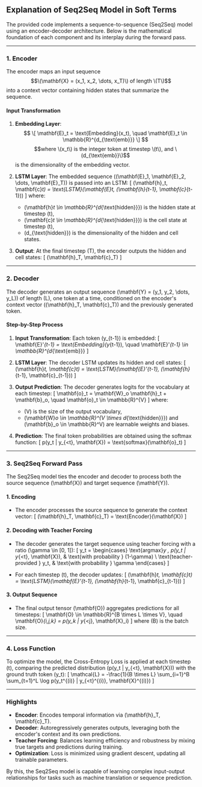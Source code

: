 ## Explanation of Seq2Seq Model in Soft Terms

The provided code implements a sequence-to-sequence (Seq2Seq) model using an encoder-decoder architecture. Below is the mathematical foundation of each component and its interplay during the forward pass.

---

### **1. Encoder**

The encoder maps an input sequence $$\(\mathbf{X} = (x_1, x_2, \dots, x_T)\) of length \(T\)$$ into a context vector containing hidden states that summarize the sequence.

#### **Input Transformation**
1. **Embedding Layer**:
   $$
   \[
   \mathbf{E}_t = \text{Embedding}(x_t), \quad \mathbf{E}_t \in \mathbb{R}^{d_{\text{emb}}}
   \]
   $$
   $$where \(x_t\) is the integer token at timestep \(t\), and \(d_{\text{emb}}\)$$ is the dimensionality of the embedding vector.

3. **LSTM Layer**:
   The embedded sequence \((\mathbf{E}_1, \mathbf{E}_2, \dots, \mathbf{E}_T)\) is passed into an LSTM:
   \[
   (\mathbf{h}_t, \mathbf{c}_t) = \text{LSTM}(\mathbf{E}_t, (\mathbf{h}_{t-1}, \mathbf{c}_{t-1}))
   \]
   where:
   - \(\mathbf{h}_t \in \mathbb{R}^{d_{\text{hidden}}}\) is the hidden state at timestep \(t\),
   - \(\mathbf{c}_t \in \mathbb{R}^{d_{\text{hidden}}}\) is the cell state at timestep \(t\),
   - \(d_{\text{hidden}}\) is the dimensionality of the hidden and cell states.

4. **Output**:
   At the final timestep \(T\), the encoder outputs the hidden and cell states:
   \[
   (\mathbf{h}_T, \mathbf{c}_T)
   \]

---

### **2. Decoder**

The decoder generates an output sequence \(\mathbf{Y} = (y_1, y_2, \dots, y_L)\) of length \(L\), one token at a time, conditioned on the encoder's context vector \((\mathbf{h}_T, \mathbf{c}_T)\) and the previously generated token.

#### **Step-by-Step Process**
1. **Input Transformation**:
   Each token \(y_{t-1}\) is embedded:
   \[
   \mathbf{E}'_{t-1} = \text{Embedding}(y_{t-1}), \quad \mathbf{E}'_{t-1} \in \mathbb{R}^{d_{\text{emb}}}
   \]

2. **LSTM Layer**:
   The decoder LSTM updates its hidden and cell states:
   \[
   (\mathbf{h}_t, \mathbf{c}_t) = \text{LSTM}(\mathbf{E}'_{t-1}, (\mathbf{h}_{t-1}, \mathbf{c}_{t-1}))
   \]

3. **Output Prediction**:
   The decoder generates logits for the vocabulary at each timestep:
   \[
   \mathbf{o}_t = \mathbf{W}_o \mathbf{h}_t + \mathbf{b}_o, \quad \mathbf{o}_t \in \mathbb{R}^{V}
   \]
   where:
   - \(V\) is the size of the output vocabulary,
   - \(\mathbf{W}_o \in \mathbb{R}^{V \times d_{\text{hidden}}}\) and \(\mathbf{b}_o \in \mathbb{R}^V\) are learnable weights and biases.

4. **Prediction**:
   The final token probabilities are obtained using the softmax function:
   \[
   p(y_t | y_{<t}, \mathbf{X}) = \text{softmax}(\mathbf{o}_t)
   \]

---

### **3. Seq2Seq Forward Pass**

The Seq2Seq model ties the encoder and decoder to process both the source sequence \(\mathbf{X}\) and target sequence \(\mathbf{Y}\).

#### **1. Encoding**
- The encoder processes the source sequence to generate the context vector:
  \[
  (\mathbf{h}_T, \mathbf{c}_T) = \text{Encoder}(\mathbf{X})
  \]

#### **2. Decoding with Teacher Forcing**
- The decoder generates the target sequence using teacher forcing with a ratio \(\gamma \in [0, 1]\):
  \[
  y_t = 
  \begin{cases} 
  \text{argmax}_y \, p(y_t | y_{<t}, \mathbf{X}), & \text{with probability } (1-\gamma) \\
  \text{teacher-provided } y_t, & \text{with probability } \gamma
  \end{cases}
  \]

- For each timestep \(t\), the decoder updates:
  \[
  (\mathbf{h}_t, \mathbf{c}_t) = \text{LSTM}(\mathbf{E}'_{t-1}, (\mathbf{h}_{t-1}, \mathbf{c}_{t-1}))
  \]

#### **3. Output Sequence**
- The final output tensor \(\mathbf{O}\) aggregates predictions for all timesteps:
  \[
  \mathbf{O} \in \mathbb{R}^{B \times L \times V}, \quad \mathbf{O}_{i,j,k} = p(y_k | y_{<j}, \mathbf{X}_i)
  \]
  where \(B\) is the batch size.

---

### **4. Loss Function**

To optimize the model, the Cross-Entropy Loss is applied at each timestep \(t\), comparing the predicted distribution \(p(y_t | y_{<t}, \mathbf{X})\) with the ground truth token \(y_t\):
\[
\mathcal{L} = -\frac{1}{B \times L} \sum_{i=1}^B \sum_{t=1}^L \log p(y_t^{(i)} | y_{<t}^{(i)}, \mathbf{X}^{(i)})
\]

---

### **Highlights**
- **Encoder**: Encodes temporal information via \(\mathbf{h}_T, \mathbf{c}_T\).
- **Decoder**: Autoregressively generates outputs, leveraging both the encoder's context and its own predictions.
- **Teacher Forcing**: Balances learning efficiency and robustness by mixing true targets and predictions during training.
- **Optimization**: Loss is minimized using gradient descent, updating all trainable parameters.

By this, the Seq2Seq model is capable of learning complex input-output relationships for tasks such as machine translation or sequence prediction.
